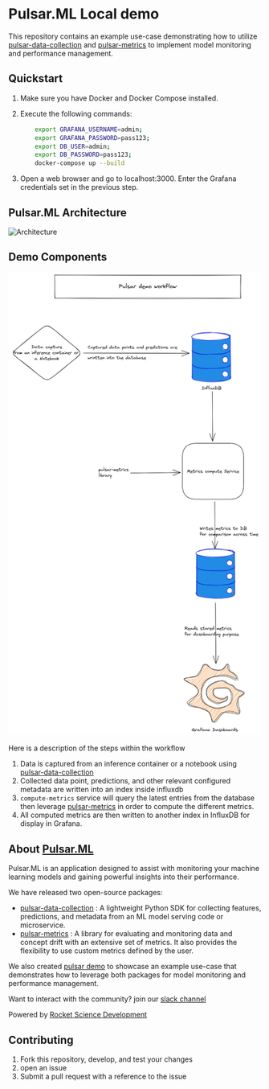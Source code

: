 # Pulsar.ML Local demo

This repository contains an example use-case demonstrating how to utilize [pulsar-data-collection](https://github.com/Rocket-Science-Development/pulsar_data_collection) and [pulsar-metrics](https://github.com/Rocket-Science-Development/pulsar_metrics) to implement model monitoring and performance management.

## Quickstart

1. Make sure you have Docker and Docker Compose installed.
2. Execute the following commands:

    ```bash
        export GRAFANA_USERNAME=admin;
        export GRAFANA_PASSWORD=pass123;
        export DB_USER=admin;
        export DB_PASSWORD=pass123;
        docker-compose up --build
    ```

3. Open a web browser and go to localhost:3000. Enter the Grafana credentials set in the previous step.

## Pulsar.ML Architecture

![Architecture](images/PulsarDemoFlowDiagram_v1.jpeg)

## Demo Components

![Demo workflow](images/pulsar-demo-workflow.png)

Here is a description of the steps within the workflow

1. Data is captured from an inference container or a notebook using [pulsar-data-collection](https://github.com/Rocket-Science-Development/pulsar_data_collection)
2. Collected data point, predictions, and other relevant configured metadata are written into an index inside influxdb
3. `compute-metrics` service will query the latest entries from the database then leverage [pulsar-metrics](https://github.com/Rocket-Science-Development/pulsar_metrics) in order to compute the different metrics.
4. All computed metrics are then written to another index in InfluxDB for display in Grafana.

## About [Pulsar.ML](https://pulsar.ml/)

Pulsar.ML is an application designed to assist with monitoring your machine learning models and gaining powerful insights into their performance.

We have released two open-source packages:

- [pulsar-data-collection](https://github.com/Rocket-Science-Development/pulsar_data_collection) :  A lightweight Python SDK for collecting features, predictions, and metadata from an ML model serving code or microservice.
- [pulsar-metrics](https://github.com/Rocket-Science-Development/pulsar_metrics) : A library for evaluating and monitoring data and concept drift with an extensive set of metrics. It also provides the flexibility to use custom metrics defined by the user.

We also created [pulsar demo](https://github.com/Rocket-Science-Development/pulsar_demo) to showcase an example use-case that demonstrates how to leverage both packages for model monitoring and performance management.

Want to interact with the community? join our [slack channel](https://pulsarml.slack.com)

Powered by [Rocket Science Development](https://rocketscience.one/)

## Contributing

1. Fork this repository, develop, and test your changes
2. open an issue
3. Submit a pull request with a reference to the issue
